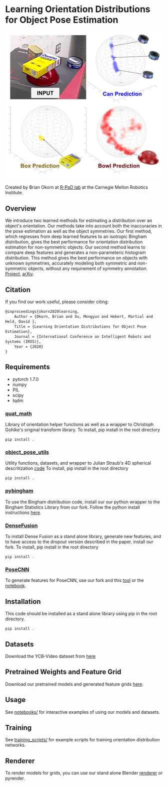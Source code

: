 # Learning Orientation Distributions for Object Pose Estimation
<p align="center">
	<img src ="assets/se3_dist_teaser.svg" width="1000" />
</p>

Created by Brian Okorn at [R-PaD lab](https://r-pad.github.io/) at the Carnegie Mellon Robotics Institute. 

## Overview
We introduce two learned methods for estimating a distribution over an object's orientation. Our methods take into account both the inaccuracies in the pose estimation as well as the object symmetries. Our first method, which regresses from deep learned features to an isotropic Bingham distribution, gives the best performance for orientation distribution estimation for non-symmetric objects. Our second method learns to compare deep features and generates a non-parameteric histogram distribution. This method gives the best performance on objects with unknown symmetries, accurately modeling both symmetric and non-symmetric objects, without any requirement of symmetry annotation. [Project](https://bokorn.github.io/orientation-distributions/), [arXiv](https://arxiv.org/abs/2007.01418).

## Citation
If you find our work useful, please consider citing:
```
@inproceedings{okorn2020learning,
    Author = {Okorn, Brian and Xu, Mengyun and Hebert, Martial and Held, David },
    Title = {Learning Orientation Distributions for Object Pose Estimation},
    Journal = {International Conference on Intelligent Robots and Systems (IROS)},
    Year = {2020}
}
```

## Requirements

* pytorch 1.7.0
* numpy
* PIL
* scipy
* tqdm

### [quat_math](https://github.com/r-pad/quat_math)
Library of orientation helper functions as well as a wrapper to Christoph Gohlke's original transform library.
To install, pip install in the root directory
```
pip install .
```
### [object_pose_utils](https://github.com/r-pad/object_pose_utils)
Utility functions, datasets, and wrapper to Julian Straub's 4D spherical descritization [code](https://github.com/jstraub/dpOptTrans)
To install, pip install in the root directory
```
pip install .
```
### [pybingham](https://github.com/r-pad/bingham)
To use the Bingham distribution code, install our our python wrapper to the Bingham Statistics Library from our fork. Follow the python install instructions [here](https://github.com/r-pad/bingham/blob/master/python/INSTALL).

### [DenseFusion](https://github.com/r-pad/DenseFusion)
To install Dense Fusion as a stand alone library, generate new features, and to have access to the dropout version described in the paper, install our fork. To install, pip install in the root directory
```
pip install .
```
### [PoseCNN](https://github.com/r-pad/PoseCNN)
To generate features for PoseCNN, use our fork and this [tool](https://github.com/r-pad/PoseCNN/blob/master/tools/calc_features_aug.py) or the [notebook](https://github.com/r-pad/PoseCNN/blob/master/PoseCNN_Dataset_and_Featureizer.ipynb).

## Installation
This code should be installed as a stand alone library using pip in the root directory. 
```
pip install .
```
## Datasets
Download the YCB-Video dataset from [here](https://rse-lab.cs.washington.edu/projects/posecnn/)

## Pretrained Weights and Feature Grid
Download our pretrained models and generated feature grids [here](https://drive.google.com/drive/folders/1n6Ya0YfkGaXuWVEYlWvMs9coibZv5vKz?usp=sharing).

## Usage
See [notebooks/](notebooks/) for interactive examples of using our models and datasets.

## Training 
See  [training_scripts/](training_scripts/) for example scripts for training orientation distribution networks.

## Renderer
To render models for grids, you can use our stand alone Blender [renderer](https://github.com/r-pad/model_renderer) or pyrender.
